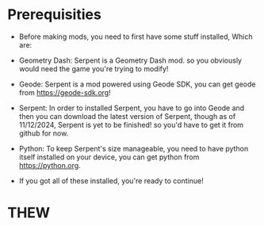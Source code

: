 # Prerequisities

- Before making mods, you need to first have some stuff installed, Which are:

- Geometry Dash: Serpent is a Geometry Dash mod. so you obviously would need the game you're trying to modify!
- Geode: Serpent is a mod powered using Geode SDK, you can get geode from https://geode-sdk.org!
- Serpent: In order to installed Serpent, you have to go into Geode and then you can download the latest version of Serpent, though as of 11/12/2024, Serpent is yet to be finished! so you'd have to get it from github for now.
- Python: To keep Serpent's size manageable, you need to have python itself installed on your device, you can get python from https://python.org.

- If you got all of these installed, you're ready to continue!

# THEW